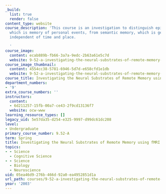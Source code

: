 ```yaml
---
_build:
  list: true
  render: false
content_type: website
course_description: 'This course is an investigation to distinguish episodic memory,
  which is memory of personal events, from semantic memory, which is general knowledge
  independent of time and place.

  '
course_image:
  content: ecab889b-fb66-3a7a-9edc-2b63a61e5c7d
  website: 9-52-a-investigating-the-neural-substrates-of-remote-memory-using-fmri-spring-2003
course_image_thumbnail:
  content: 4554cc38-5781-6946-5d7d-e658cfd1e1db
  website: 9-52-a-investigating-the-neural-substrates-of-remote-memory-using-fmri-spring-2003
course_title: Investigating the Neural Substrates of Remote Memory using fMRI
department_numbers:
- '9'
extra_course_numbers: ''
instructors:
  content:
  - 6d211257-15fb-00a7-ce43-2f9cd13136f7
  website: ocw-www
learning_resource_types: []
legacy_uid: 5e57da35-d254-e325-9997-d99dc61dc208
level:
- Undergraduate
primary_course_number: 9.52-A
term: Spring
title: Investigating the Neural Substrates of Remote Memory using fMRI
topics:
- - Science
  - Cognitive Science
- - Science
  - Biology
  - Neuroscience
uid: 05ea46d9-276b-466d-92a0-ea4952851d1a
url_path: courses/9-52-a-investigating-the-neural-substrates-of-remote-memory-using-fmri-spring-2003
year: '2003'
---
```

